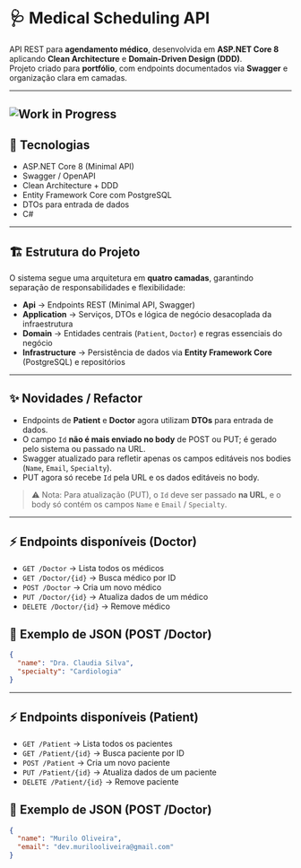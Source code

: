 # 🩺 Medical Scheduling API

API REST para **agendamento médico**, desenvolvida em **ASP.NET Core 8** aplicando **Clean Architecture** e **Domain-Driven Design (DDD)**.  
Projeto criado para **portfólio**, com endpoints documentados via **Swagger** e organização clara em camadas.

---
![Work in Progress](https://img.shields.io/badge/status-WIP-yellow)
---

## 🚀 Tecnologias
- ASP.NET Core 8 (Minimal API)  
- Swagger / OpenAPI  
- Clean Architecture + DDD  
- Entity Framework Core com PostgreSQL  
- DTOs para entrada de dados  
- C#  
---

## 🏗️ Estrutura do Projeto

O sistema segue uma arquitetura em **quatro camadas**, garantindo separação de responsabilidades e flexibilidade:

- **Api** → Endpoints REST (Minimal API, Swagger)  
- **Application** → Serviços, DTOs e lógica de negócio desacoplada da infraestrutura  
- **Domain** → Entidades centrais (`Patient`, `Doctor`) e regras essenciais do negócio  
- **Infrastructure** → Persistência de dados via **Entity Framework Core** (PostgreSQL) e repositórios

---

## ✨ Novidades / Refactor

- Endpoints de **Patient** e **Doctor** agora utilizam **DTOs** para entrada de dados.  
- O campo `Id` **não é mais enviado no body** de POST ou PUT; é gerado pelo sistema ou passado na URL.  
- Swagger atualizado para refletir apenas os campos editáveis nos bodies (`Name`, `Email`, `Specialty`).  
- PUT agora só recebe `Id` pela URL e os dados editáveis no body.

> ⚠️ Nota: Para atualização (PUT), o `Id` deve ser passado **na URL**, e o body só contém os campos `Name` e `Email` / `Specialty`.

---

## ⚡ Endpoints disponíveis (Doctor)
- `GET /Doctor` → Lista todos os médicos  
- `GET /Doctor/{id}` → Busca médico por ID  
- `POST /Doctor` → Cria um novo médico  
- `PUT /Doctor/{id}` → Atualiza dados de um médico  
- `DELETE /Doctor/{id}` → Remove médico  

## 📖 Exemplo de JSON (POST /Doctor)
```json
{
  "name": "Dra. Claudia Silva",
  "specialty": "Cardiologia"
}
````
---
## ⚡ Endpoints disponíveis (Patient)
- `GET /Patient` → Lista todos os pacientes  
- `GET /Patient/{id}` → Busca paciente por ID  
- `POST /Patient` → Cria um novo paciente  
- `PUT /Patient/{id}` → Atualiza dados de um paciente  
- `DELETE /Patient/{id}` → Remove paciente  

## 📖 Exemplo de JSON (POST /Doctor)
```json
{
  "name": "Murilo Oliveira",
  "email": "dev.murilooliveira@gmail.com"
}
